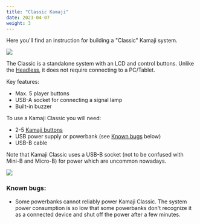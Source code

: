 ```yaml
---
title: "Classic Kamaji"
date: 2023-04-07
weight: 3
---
```


Here you'll find an instruction for building a "Classic" Kamaji system.

<img src="/images/kamaji-classic.jpg">

The Classic is a standalone system with an LCD and control buttons. Unlike the [Headless](/hardware/headless), it does not require connecting to a PC/Tablet.

Key features:

 * Max. 5 player buttons
 * USB-A socket for connecting a signal lamp
 * Built-in buzzer


To use a Kamaji Classic you will need:

 * 2-5 [Kamaji buttons](/hardware/buttons)
 * USB power supply or powerbank (see [Known bugs](#known_bugs) below)
 * USB-B cable


Note that Kamaji Classic uses a USB-B socket (not to be confused with Mini-B and Micro-B) for power which are uncommon nowadays.

<img src="/images/usb-b-cable.jpeg">


### Known bugs:

 * Some powerbanks cannot reliably power Kamaji Classic. The system power consumption is so low that some powerbanks don't recognize it as a connected device and shut off the power after a few minutes.

